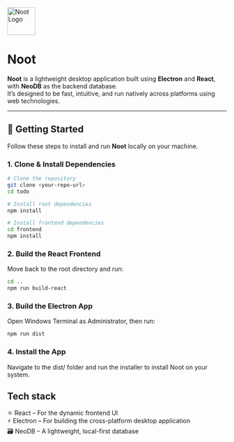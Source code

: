 <img src="/frontend/src/assets/noot.png" alt="Noot Logo" width="64" style="vertical-align: middle;" />

# Noot
**Noot** is a lightweight desktop application built using **Electron** and **React**, with **NeoDB** as the backend database.  
It’s designed to be fast, intuitive, and run natively across platforms using web technologies.

---

## 🚀 Getting Started

Follow these steps to install and run **Noot** locally on your machine.

### 1. Clone & Install Dependencies

```bash
# Clone the repository
git clone <your-repo-url>
cd todo

# Install root dependencies
npm install

# Install frontend dependencies
cd frontend
npm install
```

### 2. Build the React Frontend
Move back to the root directory and run:
```bash
cd ..
npm run build-react
```

### 3. Build the Electron App
Open Windows Terminal as Administrator, then run:
```bash
npm run dist
```
### 4. Install the App
Navigate to the dist/ folder and run the installer to install Noot on your system.


## Tech stack
⚛️ React – For the dynamic frontend UI <br/>
⚡ Electron – For building the cross-platform desktop application <br/>
🗃️ NeoDB – A lightweight, local-first database <br/>
